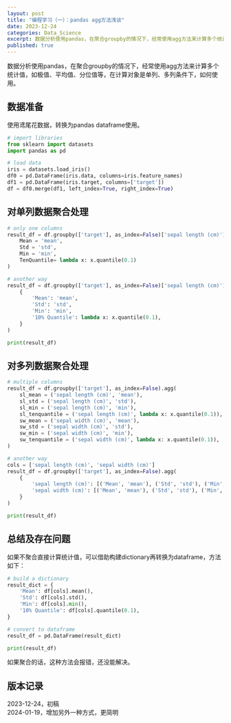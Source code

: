 ```yaml
---
layout: post
title: "编程学习（一）：pandas agg方法浅谈"
date: 2023-12-24
categories: Data_Science
excerpt: 数据分析使用pandas，在聚合groupby的情况下，经常使用agg方法来计算多个统计值，如极值、平均值、分位值等，在计算对象是单列、多列条件下，如何使用。
published: true
---
```


数据分析使用pandas，在聚合groupby的情况下，经常使用agg方法来计算多个统计值，如极值、平均值、分位值等，在计算对象是单列、多列条件下，如何使用。  

## 数据准备
使用鸢尾花数据，转换为pandas dataframe使用。

``` python
# import libraries
from sklearn import datasets
import pandas as pd

# load data
iris = datasets.load_iris()
df0 = pd.DataFrame(iris.data, columns=iris.feature_names)
df1 = pd.DataFrame(iris.target, columns=['target'])
df = df0.merge(df1, left_index=True, right_index=True)
```

## 对单列数据聚合处理
```python
# only one columns
result_df = df.groupby(['target'], as_index=False)['sepal length (cm)'].agg(
    Mean = 'mean',
    Std = 'std',
    Min = 'min',
    TenQuantile= lambda x: x.quantile(0.1)
)

# another way
result_df = df.groupby(['target'], as_index=False)['sepal length (cm)'].agg(
    {
        'Mean': 'mean',
        'Std': 'std',
        'Min': 'min',
        '10% Quantile': lambda x: x.quantile(0.1),
    }
)

print(result_df)
```

## 对多列数据聚合处理
```python
# multiple columns
result_df = df.groupby(['target'], as_index=False).agg(
    sl_mean = ('sepal length (cm)', 'mean'), 
    sl_std = ('sepal length (cm)', 'std'), 
    sl_min = ('sepal length (cm)', 'min'), 
    sl_tenquantile = ('sepal length (cm)', lambda x: x.quantile(0.1)),
    sw_mean = ('sepal width (cm)', 'mean'), 
    sw_std = ('sepal width (cm)', 'std'), 
    sw_min = ('sepal width (cm)', 'min'), 
    sw_tenquantile = ('sepal width (cm)', lambda x: x.quantile(0.1)),
)

# another way
cols = ['sepal length (cm)', 'sepal width (cm)']
result_df = df.groupby(['target'], as_index=False).agg(
    {
        'sepal length (cm)': [('Mean', 'mean'), ('Std', 'std'), ('Min', 'min'), ('10% Quantile', lambda x: x.quantile(0.1))],
        'sepal width (cm)': [('Mean', 'mean'), ('Std', 'std'), ('Min', 'min'), ('10% Quantile', lambda x: x.quantile(0.1))],
    }
)

print(result_df)
```

## 总结及存在问题
如果不聚合直接计算统计值，可以借助构建dictionary再转换为dataframe，方法如下：    
```python
# build a dictionary
result_dict = {
    'Mean': df[cols].mean(),
    'Std': df[cols].std(),
    'Min': df[cols].min(),
    '10% Quantile': df[cols].quantile(0.1),
}

# convert to dataframe
result_df = pd.DataFrame(result_dict)

print(result_df)
```

如果聚合的话，这种方法会报错，还没能解决。  

## 版本记录
2023-12-24，初稿  
2024-01-19，增加另外一种方式，更简明
